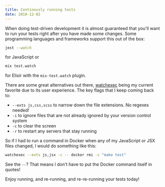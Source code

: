```yaml
---
title: Continously running tests
date: 2018-12-02
---
```


When doing test-driven development it is almost guaranteed that you'll want to run your tests right after you have made some changes.
Some programming languages and frameworks support this out of the box:

```bash
jest --watch
```

for JavaScript or

```bash
mix test.watch
```

for Elixir with the `mix-test.watch` plugin.

There are some great alternatives out there, [watchexec](https://github.com/watchexec/watchexec) being my current favorite due to its user experience.
The key flags that I keep coming back to:

- `--exts js,css,scss` to narrow down the file extensions. No regexes needed!
- `-i` to ignore files that are not already ignored by your version control system
- `-c` to clear the screen
- `-r` to restart any servers that stay running

So if I had to run a command in Docker when any of my JavaScript or JSX files changed, I would do something like this:

```bash
watchexec --exts js,jsx -c -- docker rmi -c "make test"
```

See the `--`? That means I don't have to put the Docker command itself in quotes!

Enjoy running, and re-running, and re-re-running your tests today!
